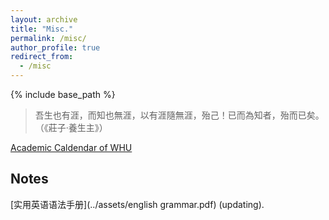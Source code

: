 ```yaml
---
layout: archive
title: "Misc."
permalink: /misc/
author_profile: true
redirect_from:
  - /misc
---
```


{% include base_path %}

> 吾生也有涯，而知也無涯，以有涯隨無涯，殆己！已而為知者，殆而已矣。​（《莊子·養生主》）

[Academic Caldendar of WHU](https://uc.whu.edu.cn/xl.htm)

## Notes

[实用英语语法手册](../assets/english grammar.pdf) (updating).
